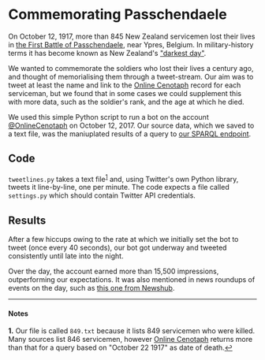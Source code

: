 # Commemorating Passchendaele
On October 12, 1917, more than 845 New Zealand servicemen lost their lives in [the First Battle of Passchendaele](https://en.wikipedia.org/wiki/First_Battle_of_Passchendaele), near Ypres, Belgium. In military-history terms it has become known as New Zealand's ["darkest day"](http://www.aucklandmuseum.com/war-memorial/online-cenotaph/features/remembering-nzs-darkest-day).

We wanted to commemorate the soldiers who lost their lives a century ago, and thought of memorialising them through a tweet-stream. Our aim was to tweet at least the name and link to the [Online Cenotaph](http://www.aucklandmuseum.com/cenotaph) record for each serviceman, but we found that in some cases we could supplement this with more data, such as the soldier's rank, and the age at which he died.

We used this simple Python script to run a bot on the account [@OnlineCenotaph](https://www.twitter.com/onlinecenotaph) on October 12, 2017. Our source data, which we saved to a text file, was the maniuplated results of a query to [our SPARQL endpoint](http://yasgui.org/short/rJqj_gNR-).

## Code
`tweetlines.py` takes a text file<sup id="a1">[1](#f1)</sup> and, using Twitter's own Python library, tweets it line-by-line, one per minute. The code expects a file called `settings.py` which should contain Twitter API credentials.

## Results
After a few hiccups owing to the rate at which we initially set the bot to tweet (once every 40 seconds), our bot got underway and tweeted consistently until late into the night.

Over the day, the account earned more than 15,500 impressions, outperforming our expectations. It was also mentioned in news roundups of events on the day, such as [this one from Newshub](http://www.newshub.co.nz/home/new-zealand/2017/10/live-updates-passchendaele-memorial-ceremony.html).

---
#### Notes
<b id="f1">1.</b> Our file is called `849.txt` because it lists 849 servicemen who were killed. Many sources list 846 servicemen, however [Online Cenotaph](http://www.aucklandmuseum.com/cenotaph) returns more than that for a query based on "October 22 1917" as date of death.[↩](#a1)
